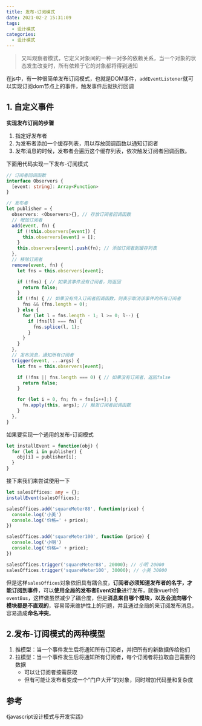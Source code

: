 ```yaml
---
title: 发布-订阅模式
date: 2021-02-2 15:31:09
tags:
  - 设计模式
categories:
  - 设计模式
---
```

> 又叫观察者模式，它定义对象间的一种一对多的依赖关系，当一个对象的状态发生改变时，所有依赖于它的对象都将得到通知
<!--more-->
在js中，有一种很简单发布订阅模式，也就是DOM事件，`addEventListener`就可以实现订阅dom节点上的事件，触发事件后就执行回调

## 1. 自定义事件

**实现发布订阅的步骤**

1. 指定好发布者
2. 为发布者添加一个缓存列表，用以存放回调函数以通知订阅者
3. 发布消息的时候，发布者会遍历这个缓存列表，依次触发订阅者回调函数。

下面用代码实现一下发布-订阅模式

```typescript
// 订阅者回调函数
interface Observers {
  [event: string]: Array<Function>
}

// 发布者
let publisher = {
  observers: <Observers>{}, // 存放订阅者回调函数
  // 增加订阅者
  add(event, fn) {
    if (!this.observers[event]) {
      this.observers[event] = [];
    }
    this.observers[event].push(fn); // 添加订阅者到缓存列表
  },
  // 移除订阅者
  remove(event, fn) {
    let fns = this.observers[event];

    if (!fns) { // 如果该事件没有订阅者，则返回
      return false;
    }
    if (!fn) { // 如果没有传入订阅者回调函数，则表示取消该事件的所有订阅者
      fns && (fns.length = 0);
    } else {
      for (let l = fns.length - 1; l >= 0; l--) {
        if (fns[l] === fn) {
          fns.splice(l, 1);
        }
      }
    }
  },
  // 发布消息，通知所有订阅者
  trigger(event, ...args) {
    let fns = this.observers[event];

    if (!fns || fns.length === 0) { // 如果没有订阅者，返回false
      return false;
    }

    for (let i = 0, fn; fn = fns[i++];) {
      fn.apply(this, args); // 触发订阅者回调函数
    }
  },
}
```

如果要实现一个通用的发布-订阅模式

```typescript
let installEvent = function(obj) {
  for (let i in publisher) {
    obj[i] = publisher[i];
  }
}
```

接下来我们来尝试使用一下

```typescript
let salesOffices: any = {};
installEvent(salesOffices);

salesOffices.add('squareMeter88', function(price) {
  console.log('小美')
  console.log('价格=' + price);
})

salesOffices.add('squareMeter100', function (price) {
  console.log('小明')
  console.log('价格=' + price);
})

salesOffices.trigger('squareMeter88', 20000); // 小明 20000
salesOffices.trigger('squareMeter100', 30000); // 小美 30000
```

但是这样`salesOffices`对象依旧具有耦合度，**订阅者必须知道发布者的名字，才能订阅到事件**，可以**使用全局的发布者Event对象**进行发布，就像vue中的`eventBus`，这样做虽然减少了耦合度，但是**消息来自哪个模块，以及会流向哪个模块都是不直观的**，容易带来维护性上的问题，并且通过全局的来订阅发布消息，容易造成**命名冲突**。

## 2.发布-订阅模式的两种模型

1. 推模型：当一个事件发生后将通知所有订阅者，并把所有的新数据传给他们
2. 拉模型：当一个事件发生后将通知所有订阅者，每个订阅者将拉取自己需要的数据
	- 可以让订阅者按需获取
	- 但有可能让发布者变成一个“门户大开”的对象，同时增加代码量和复杂度

## 参考

《javascript设计模式与开发实践》